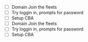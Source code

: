 - [ ] Domain Join the fleets
- [ ] Try loggin in, prompts for password
- [ ] Setup CBA
- [ ] Domain Join the fleets
- [ ] Try loggin in, prompts for password
- [ ] Setup CBA
